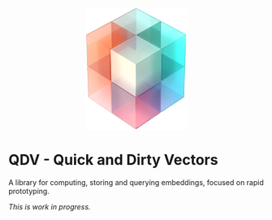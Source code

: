 <p align=center>
    <img src="./QDV-logo.png" width=200px alt="QDV Logo"/>
</p>

<h1>QDV - Quick and Dirty Vectors</h1>

A library for computing, storing and querying embeddings, focused on rapid
prototyping.

*This is work in progress.*
